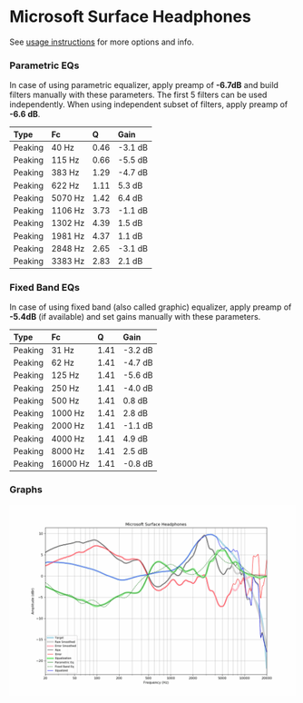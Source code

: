 # Microsoft Surface Headphones
See [usage instructions](https://github.com/jaakkopasanen/AutoEq#usage) for more options and info.

### Parametric EQs
In case of using parametric equalizer, apply preamp of **-6.7dB** and build filters manually
with these parameters. The first 5 filters can be used independently.
When using independent subset of filters, apply preamp of **-6.6 dB**.

| Type    | Fc      |    Q | Gain    |
|:--------|:--------|:-----|:--------|
| Peaking | 40 Hz   | 0.46 | -3.1 dB |
| Peaking | 115 Hz  | 0.66 | -5.5 dB |
| Peaking | 383 Hz  | 1.29 | -4.7 dB |
| Peaking | 622 Hz  | 1.11 | 5.3 dB  |
| Peaking | 5070 Hz | 1.42 | 6.4 dB  |
| Peaking | 1106 Hz | 3.73 | -1.1 dB |
| Peaking | 1302 Hz | 4.39 | 1.5 dB  |
| Peaking | 1981 Hz | 4.37 | 1.1 dB  |
| Peaking | 2848 Hz | 2.65 | -3.1 dB |
| Peaking | 3383 Hz | 2.83 | 2.1 dB  |

### Fixed Band EQs
In case of using fixed band (also called graphic) equalizer, apply preamp of **-5.4dB**
(if available) and set gains manually with these parameters.

| Type    | Fc       |    Q | Gain    |
|:--------|:---------|:-----|:--------|
| Peaking | 31 Hz    | 1.41 | -3.2 dB |
| Peaking | 62 Hz    | 1.41 | -4.7 dB |
| Peaking | 125 Hz   | 1.41 | -5.6 dB |
| Peaking | 250 Hz   | 1.41 | -4.0 dB |
| Peaking | 500 Hz   | 1.41 | 0.8 dB  |
| Peaking | 1000 Hz  | 1.41 | 2.8 dB  |
| Peaking | 2000 Hz  | 1.41 | -1.1 dB |
| Peaking | 4000 Hz  | 1.41 | 4.9 dB  |
| Peaking | 8000 Hz  | 1.41 | 2.5 dB  |
| Peaking | 16000 Hz | 1.41 | -0.8 dB |

### Graphs
![](./Microsoft%20Surface%20Headphones.png)
